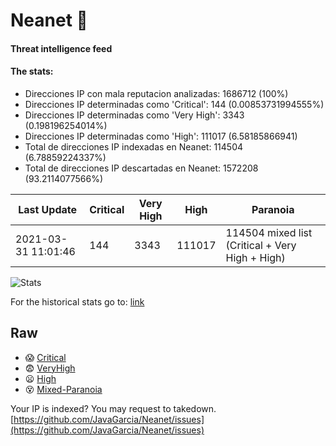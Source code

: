 # Neanet :hocho:
#### Threat intelligence feed
#### The stats:

- Direcciones IP con mala reputacion analizadas: 1686712 (100%)
- Direcciones IP determinadas como 'Critical':  144 (0.00853731994555%)
- Direcciones IP determinadas como 'Very High':  3343 (0.198196254014%)
- Direcciones IP determinadas como 'High':  111017 (6.58185866941)
- Total de direcciones IP indexadas en Neanet:  114504 (6.78859224337%)
- Total de direcciones IP descartadas en Neanet:  1572208 (93.2114077566%)

| Last Update | Critical | Very High | High | Paranoia |
| --- | --- | --- | --- | --- |
| 2021-03-31 11:01:46 | 144 | 3343 | 111017 | 114504 mixed list (Critical + Very High + High)|

![Stats](https://docs.google.com/spreadsheets/d/e/2PACX-1vSnaNMIXVabIpDJjufMlzH7poXnshF3mgd8Is1g9ytUEzVsP5my4Trn8f-xkoLLQ38xpL3HtmUexLo6/pubchart?oid=501124687&format=image)

For the historical stats go to: [link](/stats.csv)
## Raw
- :scream: [Critical](https://raw.githubusercontent.com/JavaGarcia/Neanet/master/blacklists/neanet_critical.txt)
- :fearful: [VeryHigh](https://raw.githubusercontent.com/JavaGarcia/Neanet/master/blacklists/neanet_veryHigh.txtt)
- :frowning: [High](https://raw.githubusercontent.com/JavaGarcia/Neanet/master/blacklists/neanet_high.txt)
- :dizzy_face: [Mixed-Paranoia](https://raw.githubusercontent.com/JavaGarcia/Neanet/master/blacklists/neanet_all.txt)


Your IP is indexed? You may request to takedown. [https://github.com/JavaGarcia/Neanet/issues](https://github.com/JavaGarcia/Neanet/issues)






































































































































































































































































































































































































































































































































































































































































































































































































































































































































































































































































































































































































































































































































































































































































































































































































































































































































































































































































































































































































































































































































































































































































































































































































































































































































































































































































































































































































































































































































































































































































































































































































































































































































































































































































































































































































































































































































































































































































































































































































































































































































































































































































































































































































































































































































































































































































































































































































































































































































































































































































































































































































































































































































































































































































